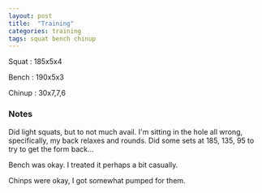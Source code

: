 ```yaml
---
layout: post
title:  "Training"
categories: training
tags: squat bench chinup
---
```


Squat       :   185x5x4

Bench       :   190x5x3

Chinup      :   30x7,7,6

### Notes

Did light squats, but to not much avail. I'm sitting in the hole all wrong,
specifically, my back relaxes and rounds. Did some sets at 185, 135, 95 to try
to get the form back...

Bench was okay. I treated it perhaps a bit casually.

Chinps were okay, I got somewhat pumped for them.

